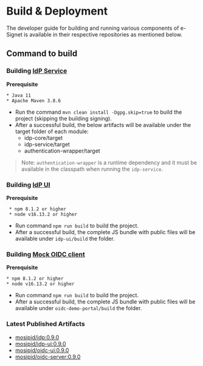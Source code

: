 # Build & Deployment

The developer guide for building and running various components of e-Signet is available in their respective repositories as mentioned below.

## Command to build

### Building [IdP Service](https://github.com/mosip/idp/tree/0.9.0)

**Prerequisite**

```
* Java 11
* Apache Maven 3.8.6
```

* Run the command `mvn clean install -Dgpg.skip=true` to build the project (skipping the building signing).
* After a successful build, the below artifacts will be available under the target folder of each module:
  * idp-core/target
  * idp-service/target
  * authentication-wrapper/target

> Note: `authentication-wrapper` is a runtime dependency and it must be available in the classpath when running the `idp-service`.

### Building [IdP UI](https://github.com/mosip/idp-ui/tree/0.9.0)

**Prerequisite**

```
 * npm 8.1.2 or higher  
 * node v16.13.2 or higher
```

* Run command `npm run build` to build the project.
* After a successful build, the complete JS bundle with public files will be available under `idp-ui/build` the folder.

### Building [Mock OIDC client](https://github.com/mosip/oidc-demo-portal/tree/0.9.0)

**Prerequisite**

```
* npm 8.1.2 or higher
* node v16.13.2 or higher
```

* Run command `npm run build` to build the project.
* After a successful build, the complete JS bundle with public files will be available under `oidc-demo-portal/build` the folder.

### Latest Published Artifacts

* [mosipid/idp:0.9.0](https://hub.docker.com/layers/mosipid/idp/0.9.0/images/sha256-855d867c47b87c9722551dfa401140f47722ebbd10f68f77b3115847ca530324?context=explore)
* [mosipid/idp-ui:0.9.0](https://hub.docker.com/layers/mosipid/idp-ui/0.9.0/images/sha256-078d55236bf59a644bfa45f1bcc007c72c3bf6998a9c5ae630a1cd79ae15b0e7?context=explore)
* [mosipid/oidc-ui:0.9.0](https://hub.docker.com/layers/mosipid/oidc-ui/0.9.0/images/sha256-a254796a60098a2aabe6db5b107d85fbd6c6c30cd6a4456e7168160d6762a9da?context=explore)
* [mosipid/oidc-server:0.9.0](https://hub.docker.com/layers/mosipid/oidc-server/0.9.0/images/sha256-ef003475ff3cba9b71f6a17772a011226ba8c885e03081a2b960a8bd487d4790?context=explore)
